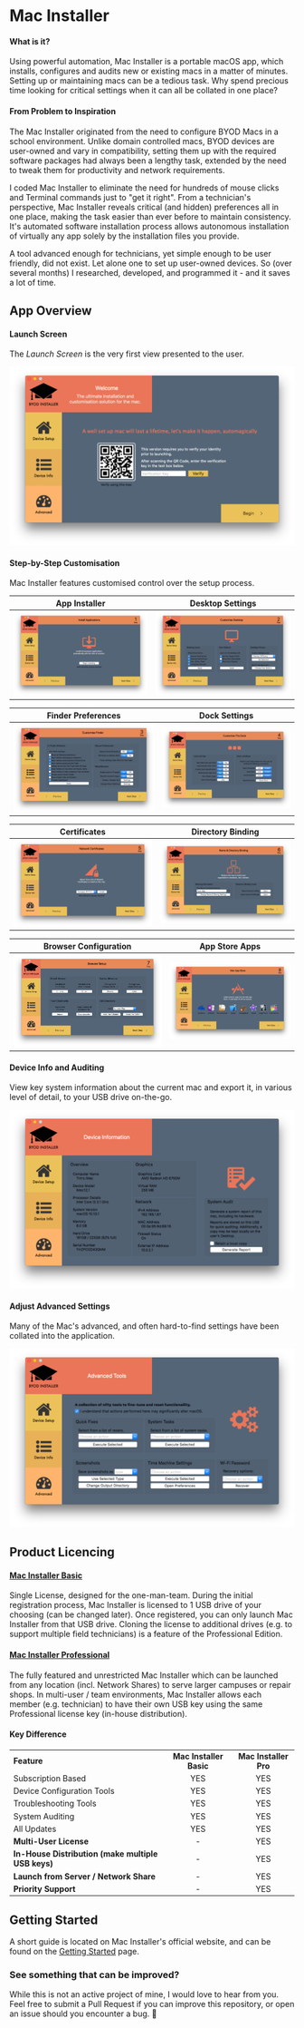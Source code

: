 # Mac Installer

#### What is it?
Using powerful automation, Mac Installer is a portable macOS app, which installs, configures and audits new or existing macs in a matter of minutes. Setting up or maintaining macs can be a tedious task. Why spend precious time looking for critical settings when it can all be collated in one place?

#### From Problem to Inspiration
The Mac Installer originated from the need to configure BYOD Macs in a school environment. Unlike domain controlled macs, BYOD devices are user-owned and vary in compatibility, setting them up with the required software packages had always been a lengthy task, extended by the need to tweak them for productivity and network requirements.

I coded Mac Installer to eliminate the need for hundreds of mouse clicks and Terminal commands just to "get it right". From a technician's perspective, Mac Installer reveals critical (and hidden) preferences all in one place, making the task easier than ever before to maintain consistency. It's automated software installation process allows autonomous installation of virtually any app solely by the installation files you provide.

A tool advanced enough for technicians, yet simple enough to be user friendly, did not exist. Let alone one to set up user-owned devices. So (over several months) I researched, developed, and programmed it - and it saves a lot of time.

## App Overview

#### Launch Screen
The *Launch Screen* is the very first view presented to the user.

![Launch Screen](/screenshots/launch-screen.png)

#### Step-by-Step Customisation
Mac Installer features customised control over the setup process.

App Installer | Desktop Settings
:-------------------------:|:-------------------------:
![App Installer](/screenshots/app-installer.png)  |  ![Desktop Settings](/screenshots/desktop-settings.png)

Finder Preferences | Dock Settings
:-------------------------:|:-------------------------:
![Finder Preferences](/screenshots/finder-settings.png)  |  ![Dock Settings](/screenshots/dock-settings.png)

Certificates | Directory Binding
:-------------------------:|:-------------------------:
![Certificates](/screenshots/certificates.png)  |  ![Directory Binding](/screenshots/directory-binding.png)

Browser Configuration | App Store Apps
:-------------------------:|:-------------------------:
![Browser Configuration](/screenshots/browser-setup.png)  |  ![App Store Apps](/screenshots/app-store.png)

#### Device Info and Auditing
View key system information about the current mac and export it, in various level of detail, to your USB drive on-the-go.

![Info and Auditing](/screenshots/device-info.png)

#### Adjust Advanced Settings
Many of the Mac's advanced, and often hard-to-find settings have been collated into the application.

![Advanced Settings](/screenshots/advanced-options.png)

## Product Licencing
#### [Mac Installer Basic](https://macinstaller.com/software/mac-installer-2019-basic.html)
Single License, designed for the one-man-team. During the initial registration process, Mac Installer is licensed to 1 USB drive of your choosing (can be changed later). Once registered, you can only launch Mac Installer from that USB drive. Cloning the license to additional drives (e.g. to support multiple field technicians) is a feature of the Professional Edition.

#### [Mac Installer Professional](https://macinstaller.com/software/mac-installer-2019-pro.html)
The fully featured and unrestricted Mac Installer which can be launched from any location (incl. Network Shares) to serve larger campuses or repair shops. In multi-user / team environments, Mac Installer allows each member (e.g. technician) to have their own USB key using the same Professional license key (in-house distribution).

#### Key Difference
<table>
  <tbody>
    <tr>
      <td>
        <strong>Feature</strong>
      </td>
      <td align="center">
        <strong>Mac Installer Basic</strong>
      </td>
      <td align="center">
        <strong>Mac Installer Pro</strong>
      </td>
    </tr>
    <tr>
      <td>
        <span>Subscription Based</span>
      </td>
      <td align="center">YES</td>
      <td align="center">YES</td>
    </tr>
    <tr>
      <td>
        <span>Device Configuration Tools</span>
      </td>
      <td align="center">YES</td>
      <td align="center">YES</td>
    </tr>
    <tr>
      <td>
        Troubleshooting Tools
      </td>
      <td align="center">YES</td>
      <td align="center">YES</td>
    </tr>
    <tr>
      <td>
        System Auditing
      </td>
      <td align="center">YES</td>
      <td align="center">YES</td>
    </tr>
    <tr>
      <td>
        All Updates
      </td>
      <td align="center">YES</td>
      <td align="center">YES</td>
    </tr>
    <tr>
      <td>
        <b>Multi-User License</b>
      </td>
      <td align="center">-</td>
      <td align="center">YES</td>
    </tr>
    <tr>
      <td>
        <b>In-House Distribution (make multiple USB keys)</b>
      </td>
      <td align="center">-</td>
      <td align="center">YES</td>
    </tr>
    <tr>
      <td>
        <b>Launch from Server / Network Share</b>
      </td>
      <td align="center">-</td>
      <td align="center">YES</td>
    </tr>
    <tr>
      <td>
        <b>Priority Support</b>
      </td>
      <td align="center">-</td>
      <td align="center">YES</td>
    </tr>
  </tbody>
</table>

## Getting Started
A short guide is located on Mac Installer's official website, and can be found on the [Getting Started](https://macinstaller.com/guide.html) page.

### See something that can be improved?
While this is not an active project of mine, I would love to hear from you. Feel free to submit a Pull Request if you can improve this repository, or open an issue should you encounter a bug. 🐞
